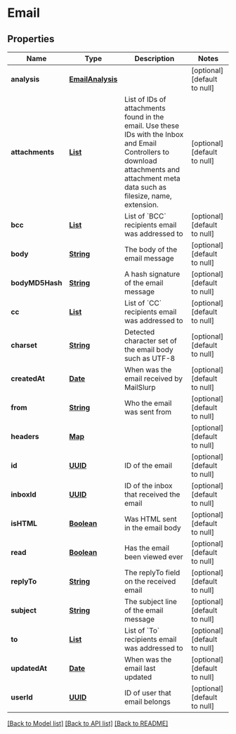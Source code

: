 # Email
## Properties

Name | Type | Description | Notes
------------ | ------------- | ------------- | -------------
**analysis** | [**EmailAnalysis**](EmailAnalysis.md) |  | [optional] [default to null]
**attachments** | [**List**](string.md) | List of IDs of attachments found in the email. Use these IDs with the Inbox and Email Controllers to download attachments and attachment meta data such as filesize, name, extension. | [optional] [default to null]
**bcc** | [**List**](string.md) | List of &#x60;BCC&#x60; recipients email was addressed to | [optional] [default to null]
**body** | [**String**](string.md) | The body of the email message | [optional] [default to null]
**bodyMD5Hash** | [**String**](string.md) | A hash signature of the email message | [optional] [default to null]
**cc** | [**List**](string.md) | List of &#x60;CC&#x60; recipients email was addressed to | [optional] [default to null]
**charset** | [**String**](string.md) | Detected character set of the email body such as UTF-8 | [optional] [default to null]
**createdAt** | [**Date**](DateTime.md) | When was the email received by MailSlurp | [optional] [default to null]
**from** | [**String**](string.md) | Who the email was sent from | [optional] [default to null]
**headers** | [**Map**](string.md) |  | [optional] [default to null]
**id** | [**UUID**](UUID.md) | ID of the email | [optional] [default to null]
**inboxId** | [**UUID**](UUID.md) | ID of the inbox that received the email | [optional] [default to null]
**isHTML** | [**Boolean**](boolean.md) | Was HTML sent in the email body | [optional] [default to null]
**read** | [**Boolean**](boolean.md) | Has the email been viewed ever | [optional] [default to null]
**replyTo** | [**String**](string.md) | The replyTo field on the received email | [optional] [default to null]
**subject** | [**String**](string.md) | The subject line of the email message | [optional] [default to null]
**to** | [**List**](string.md) | List of &#x60;To&#x60; recipients email was addressed to | [optional] [default to null]
**updatedAt** | [**Date**](DateTime.md) | When was the email last updated | [optional] [default to null]
**userId** | [**UUID**](UUID.md) | ID of user that email belongs | [optional] [default to null]

[[Back to Model list]](../README.md#documentation-for-models) [[Back to API list]](../README.md#documentation-for-api-endpoints) [[Back to README]](../README.md)

